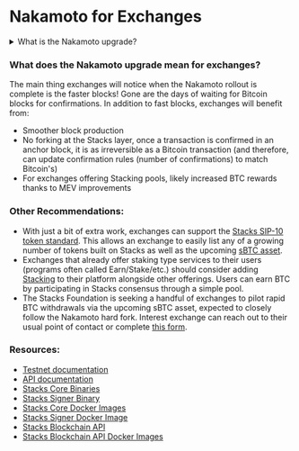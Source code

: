 # Nakamoto for Exchanges

<details>

<summary>What is the Nakamoto upgrade?</summary>

The Nakamoto release brings many new capabilities and improvements to the Stacks blockchain by focusing on a set of core advancements: improving transaction speed, enhancing finality guarantees for transactions, mitigating Bitcoin miner MEV (miner extractable value) opportunities that affect PoX, and boosting robustness against chain reorganizations. This strategic upgrade aims to solidify trust in the Stacks network, offer greater alignment with Bitcoin's immutable nature, and foster an environment ripe for advanced Decentralized Finance (DeFi) applications. The expected outcome is a versatile, scalable, and secure platform that closely integrates with, yet distinctly enhances, the Bitcoin ecosystem.\
\
Learn more: [nakamoto-in-10-minutes.md](../nakamoto-in-10-minutes.md "mention")

</details>

### What does the Nakamoto upgrade mean for exchanges?

The main thing exchanges will notice when the Nakamoto rollout is complete is the faster blocks! Gone are the days of waiting for Bitcoin blocks for confirmations. In addition to fast blocks, exchanges will benefit from:

* Smoother block production
* No forking at the Stacks layer, once a transaction is confirmed in an anchor block, it is as irreversible as a Bitcoin transaction (and therefore, can update confirmation rules (number of confirmations) to match Bitcoin's)
* For exchanges offering Stacking pools, likely increased BTC rewards thanks to MEV improvements



### Other Recommendations:

* With just a bit of extra work, exchanges can support the [Stacks SIP-10 token standard](https://github.com/stacksgov/sips/blob/main/sips/sip-010/sip-010-fungible-token-standard.md). This allows an exchange to easily list any of a growing number of tokens built on Stacks as well as the upcoming [sBTC asset](broken-reference/).
* Exchanges that already offer staking type services to their users (programs often called Earn/Stake/etc.) should consider adding [Stacking](../../concepts/block-production/stacking.md) to their platform alongside other offerings. Users can earn BTC by participating in Stacks consensus through a simple pool.
* The Stacks Foundation is seeking a handful of exchanges to pilot rapid BTC withdrawals via the upcoming sBTC asset, expected to closely follow the Nakamoto hard fork. Interest exchange can reach out to their usual point of contact or complete [this form](https://stacks.org/exchanges).

### Resources:

* [Testnet documentation](https://docs.stacks.co/nakamoto-upgrade/nakamoto)
* [API documentation](https://docs.hiro.so/nakamoto/stacks-js)
* [Stacks Core Binaries](https://github.com/stacks-network/stacks-core/releases/latest)
* [Stacks Signer Binary](https://github.com/stacks-network/stacks-core/releases/tag/signer-3.1.0.0.4.0)
* [Stacks Core Docker Images](https://hub.docker.com/r/blockstack/stacks-core/tags?page=1\&name=3.1.0.0.4)
* [Stacks Signer Docker Image](https://hub.docker.com/r/blockstack/stacks-signer/tags?page=1\&name=3.1.0.0.4.0)
* [Stacks Blockchain API](https://github.com/hirosystems/stacks-blockchain-api/releases/latest)
* [Stacks Blockchain API Docker Images](https://hub.docker.com/r/hirosystems/stacks-blockchain-api/tags?page=1\&name=8.4.0)
